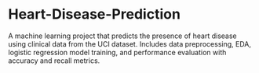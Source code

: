 # Heart-Disease-Prediction
A machine learning project that predicts the presence of heart disease using clinical data from the UCI dataset. Includes data preprocessing, EDA, logistic regression model training, and performance evaluation with accuracy and recall metrics.

